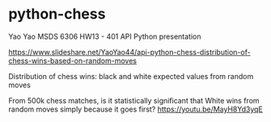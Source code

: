 # python-chess
Yao Yao MSDS 6306 HW13 - 401 API Python presentation

https://www.slideshare.net/YaoYao44/api-python-chess-distribution-of-chess-wins-based-on-random-moves

Distribution of chess wins: black and white expected values from random moves

From 500k chess matches, is it statistically significant that White wins from random moves simply because it goes first?
https://youtu.be/MayH8Yd3yqE
